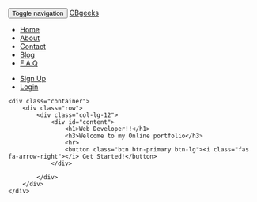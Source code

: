 <!DOCTYPE html>
<html>
<head>
	<title>Landing Page</title>
	<link href="https://fonts.googleapis.com/css2?family=Lato:wght@400;700&display=swap" rel="stylesheet">
	<link rel="stylesheet" type="text/css" href="https://maxcdn.bootstrapcdn.com/bootstrap/3.3.5/css/bootstrap.min.css">
  <link rel="stylesheet" type="text/css" href="https://maxcdn.bootstrapcdn.com/font-awesome/4.4.0/css/font-awesome.min.css">
	<link rel="stylesheet" type="text/css" href="landing.css">
	<script src="https://kit.fontawesome.com/a4402018b3.js" crossorigin="anonymous"></script>
</head>
<body>
		<nav class="navbar navbar-inverse navbar-fixed-top">
    <div class="container">
      <div class="navbar-header">
         <button type="button" class="navbar-toggle collapsed" data-toggle="collapse" data-target="#bs-nav-demo" aria-expanded="false">
          <span class="sr-only">Toggle navigation</span>
          <span class="icon-bar"></span>
          <span class="icon-bar"></span>
          <span class="icon-bar"></span>
        </button>
        <a href="#" class="navbar-brand">CBgeeks</a>
      </div>
      <div class="collapse navbar-collapse" id="bs-nav-demo">
        <ul class="nav navbar-nav">
          <li class="active"><a href="#">Home</a></li>
          <li><a href="#">About</a></li>
          <li><a href="#">Contact</a></li>
          <li><a href="#">Blog</a></li>
          <li><a href="#">F.A.Q</a></li>
        </ul>
        <ul class="nav navbar-nav navbar-right">
          <li><a href="#">Sign Up  <i class="fas fa-user-plus"></i></a></li>
          <li><a href="#">Login   <i class="fas fa-sign-in-alt"></i></a></li>
        </ul>
      </div>
    </div>
  </nav>
	
	

	<div class="container">
		<div class="row">
			<div class="col-lg-12">
				<div id="content">
					<h1>Web Developer!!</h1>
					<h3>Welcome to my Online portfolio</h3>
					<hr>
					<button class="btn btn-primary btn-lg"><i class="fas fa-arrow-right"></i> Get Started!</button>
				</div>
				
			</div>
		</div>
	</div>


<script src="https://code.jquery.com/jquery-2.1.4.js"></script>
<script src="https://maxcdn.bootstrapcdn.com/bootstrap/3.3.5/js/bootstrap.min.js"></script>
</body>
</html>
